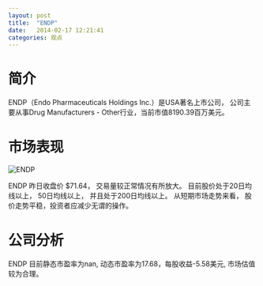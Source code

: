 ```yaml
---
layout: post
title:  "ENDP"
date:   2014-02-17 12:21:41
categories: 观点
---
```


# 简介
ENDP（Endo Pharmaceuticals Holdings Inc.）是USA著名上市公司，
公司主要从事Drug Manufacturers - Other行业，当前市值8190.39百万美元。

# 市场表现

![ENDP](http://finviz.com/chart.ashx?t=ENDP&ty=c&ta=1&p=d&s=l)

ENDP 昨日收盘价 $71.64，
交易量较正常情况有所放大。
目前股价处于20日均线以上，
50日均线以上，
并且处于200日均线以上。
从短期市场走势来看，
股价走势平稳，投资者应减少无谓的操作。

# 公司分析
ENDP 目前静态市盈率为nan, 动态市盈率为17.68，每股收益-5.58美元,
市场估值较为合理。

